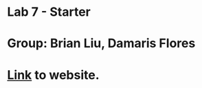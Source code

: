 # Lab 7 - Starter

# Group: Brian Liu, Damaris Flores 
# [Link](https://dflores1229.github.io/Lab7_Starter/) to website.
